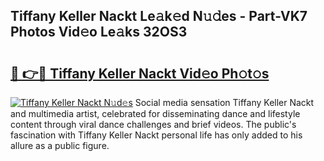 ## Tiffany Keller Nackt Le𝚊k𝚎d N𝚞𝚍es - Part-VK7 Photos Vid𝚎o Le𝚊ks 32OS3

# <h2><a href="http://fba723.evod.top/?m=Tiffany+Keller+Nackt">🔗 👉🔴 Tiffany Keller Nackt Vid𝚎o Ph𝚘t𝚘s</a></h2>

[![Tiffany Keller Nackt N𝚞d𝚎s](https://i.imgur.com/8V9OHl7.gif)](http://fba723.evod.top/?m=Tiffany+Keller+Nackt)
Social media sensation Tiffany Keller Nackt and multimedia artist, celebrated for disseminating dance and lifestyle content through viral dance challenges and brief videos. The public's fascination with Tiffany Keller Nackt personal life has only added to his allure as a public figure. 
